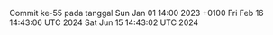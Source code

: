 Commit ke-55 pada tanggal Sun Jan 01 14:00 2023 +0100
Fri Feb 16 14:43:06 UTC 2024
Sat Jun 15 14:43:02 UTC 2024
